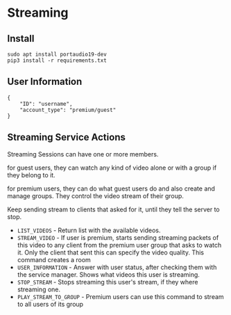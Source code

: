 # Streaming

## Install 

```
sudo apt install portaudio19-dev
pip3 install -r requirements.txt
```

## User Information

```
{
    "ID": "username",
    "account_type": "premium/guest"
}
```

## Streaming Service Actions

Streaming Sessions can have one or more members.

for guest users, they can watch any kind of video alone or with a group if they belong to it.

for premium users, they can do what guest users do and also create and manage groups. They control
the video stream of their group.

Keep sending stream to clients that asked for it, until they tell the server to stop.

* `LIST_VIDEOS` - Return list with the available videos.
* `STREAM_VIDEO` - If user is premium, starts sending streaming packets of this video to any client from the premium user
group that asks to watch it. Only the client that sent this can specify the video quality. This command creates a room
* `USER_INFORMATION` - Answer with user status, after checking them with the service manager. Shows what videos this user is
streaming.
* `STOP_STREAM` - Stops streaming this user's stream, if they where streaming one.
* `PLAY_STREAM_TO_GROUP` - Premium users can use this command to stream to all users of its group
